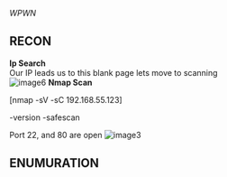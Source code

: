 *WPWN*  

**RECON**
---
**Ip Search**  
Our IP leads us to this blank page lets move to scanning  
![image6](https://user-images.githubusercontent.com/66635295/158526173-aa39b52e-d9c3-4ac0-8865-9792b5497a4f.png)
**Nmap Scan**

[nmap -sV -sC 192.168.55.123]

-version -safescan

Port 22, and 80 are open
![image3](https://user-images.githubusercontent.com/66635295/158744691-d688bd5d-81d7-4af4-b510-a2e1b527177f.png)


**ENUMURATION**
---
